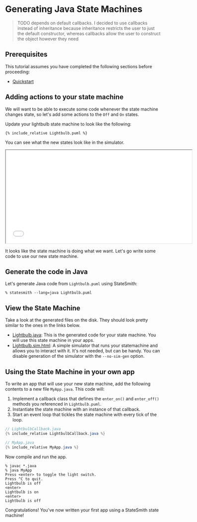 # Generating Java State Machines

> TODO depends on default callbacks.
> I decided to use callbacks instead of inheritance because inheritance restricts
> the user to just the default constructor, whereas callbacks allow the user
> to construct the object however they need

## Prerequisites

This tutorial assumes you have completed the following sections before proceeding:
* [Quickstart](/StateSmith/quickstart/)



## Adding actions to your state machine

We will want to be able to execute some code whenever the state machine changes state, so let's add some actions to the `Off` and `On` states.

Update your lightbulb state machine to look like the following:

```plantuml
{% include_relative Lightbulb.puml %}
```

You can see what the new states look like in the simulator.

<iframe height="300" width="600" src="Lightbulb.sim.html"></iframe>


It looks like the state machine is doing what we want. Let's go write some code to use our new state machine.

## Generate the code in Java

Let's generate Java code from `Lightbulb.puml` using StateSmith:

```
% statesmith --lang=java Lightbulb.puml
```

## View the State Machine

Take a look at the generated files on the disk. They should look pretty similar to the ones in the links below.

* [Lightbulb.java](Lightbulb.java): This is the generated code for your state machine. You will use this state machine in your apps.
* [Lightbulb.sim.html](Lightbulb.sim.html): A simple simulator that runs your statemachine and allows you to interact with it. It's not needed, but can be handy. You can disable generation of the simulator with the `--no-sim-gen` option.


## Using the State Machine in your own app

To write an app that will use your new state machine,
add the following contents to a new file `MyApp.java`. This code will:

1. Implement a callback class that defines the `enter_on()` and `enter_off()` methods you referenced in `Lightbulb.puml`.
2. Instantiate the state machine with an instance of that callback.
3. Start an event loop that tickles the state machine with every tick of the loop.

```java
// LightbulbCallback.java
{% include_relative LightbulbCallback.java %}
```

```java
// MyApp.java
{% include_relative MyApp.java %}
```

Now compile and run the app.

```
% javac *.java
% java MyApp
Press <enter> to toggle the light switch.
Press ^C to quit.
Lightbulb is off
<enter>
Lightbulb is on
<enter>
Lightbulb is off
```

Congratulations! You've now written your first app using a StateSmith state machine!

